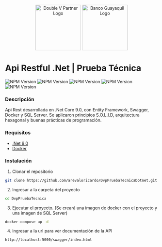 
<p align="center">
  <img src="https://cdn.prod.website-files.com/659d68c6da3f511b9d5f58f7/65b9585a085656d99065862f_Logo-double-v-partners.png" width="150" alt="Double V Partner Logo" />
  <img src="https://upload.wikimedia.org/wikipedia/commons/5/5e/Logo_bg_2020.png" width="150" alt="Banco Guayaquil Logo" />
</p>

# Api Restful .Net | Prueba Técnica


<div >
    <img src="https://img.shields.io/badge/.Net-9.0-red?labelColor=7455dd&color=black" alt="NPM Version" />
<img src="https://img.shields.io/badge/Entity Framework-9.0.1-red?labelColor=3e2bd1&color=black" alt="NPM Version" />
<img src="https://img.shields.io/badge/Swagger-7.2.0-red?labelColor=85ea2d&color=black" alt="NPM Version" />
<img src="https://img.shields.io/badge/Docker-2.32.0-red?labelColor=7455dd&color=black" alt="NPM Version" />
<img src="https://img.shields.io/badge/SQL Server-16.0-red?labelColor=7455dd&color=black" alt="NPM Version" />
</div>



### Descripción
Api Rest desarrollada en .Net Core 9.0, con Entity Framework, Swagger, Docker y SQL Server. Se aplicaron principios S.O.L.I.D, arquitectura hexagonal y buenas prácticas de programación. 

### Requisitos
- [.Net 9.0](https://dotnet.microsoft.com/es-es/download)
- [Docker](https://www.docker.com/)

### Instalación

1. Clonar el repositorio

```bash
git clone https://github.com/arevaloricardo/DvpPruebaTecnicaDotnet.git
```

2. Ingresar a la carpeta del proyecto

```bash
cd DvpPruebaTecnica
```

3. Ejecutar el proyecto. (Se creará una imagen de docker con el proyecto y una imagen de SQL Server)

```bash
docker-compose up -d 
```

4. Ingresar a la url para ver documentación de la API

```bash
http://localhost:5000/swagger/index.html
```

